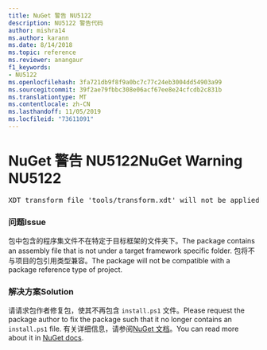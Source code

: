 ```yaml
---
title: NuGet 警告 NU5122
description: NU5122 警告代码
author: mishra14
ms.author: karann
ms.date: 8/14/2018
ms.topic: reference
ms.reviewer: anangaur
f1_keywords:
- NU5122
ms.openlocfilehash: 3fa721db9f8f9a0bc7c77c24eb3004dd54903a99
ms.sourcegitcommit: 39f2ae79fbbc308e06acf67ee8e24cfcdb2c831b
ms.translationtype: MT
ms.contentlocale: zh-CN
ms.lasthandoff: 11/05/2019
ms.locfileid: "73611091"
---
```

# <a name="nuget-warning-nu5122"></a><span data-ttu-id="11357-103">NuGet 警告 NU5122</span><span class="sxs-lookup"><span data-stu-id="11357-103">NuGet Warning NU5122</span></span>
<pre>XDT transform file 'tools/transform.xdt' will not be applied when the package is installed after the migration.</pre>

### <a name="issue"></a><span data-ttu-id="11357-104">问题</span><span class="sxs-lookup"><span data-stu-id="11357-104">Issue</span></span>

<span data-ttu-id="11357-105">包中包含的程序集文件不在特定于目标框架的文件夹下。</span><span class="sxs-lookup"><span data-stu-id="11357-105">The package contains an assembly file that is not under a target framework specific folder.</span></span> <span data-ttu-id="11357-106">包将不与项目的包引用类型兼容。</span><span class="sxs-lookup"><span data-stu-id="11357-106">The package will not be compatible with a package reference type of project.</span></span>


### <a name="solution"></a><span data-ttu-id="11357-107">解决方案</span><span class="sxs-lookup"><span data-stu-id="11357-107">Solution</span></span>

<span data-ttu-id="11357-108">请请求包作者修复包，使其不再包含 `install.ps1` 文件。</span><span class="sxs-lookup"><span data-stu-id="11357-108">Please request the package author to fix the package such that it no longer contains an `install.ps1` file.</span></span> <span data-ttu-id="11357-109">有关详细信息，请参阅[NuGet 文档](https://docs.microsoft.com/nuget/consume-packages/migrate-packages-config-to-package-reference)。</span><span class="sxs-lookup"><span data-stu-id="11357-109">You can read more about it in [NuGet docs](https://docs.microsoft.com/nuget/consume-packages/migrate-packages-config-to-package-reference).</span></span>

